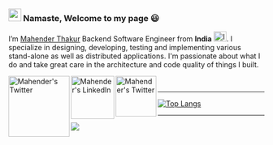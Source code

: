 <!-- Welcome Note -->
### <img src="https://media.giphy.com/media/WqR7WfQVrpXNcmrm81/giphy.gif" width="25px"> Namaste, Welcome to my page 😃<br/>

<!-- Introduction -->
I’m [Mahender Thakur](https://www.linkedin.com/in/mahender-thakur-940708145/) Backend Software Engineer from **India** 
<img alt="Indian flag" width="25px" height="20px" src="https://img.icons8.com/external-justicon-lineal-color-justicon/64/000000/external-india-flag-countrys-flags-justicon-lineal-color-justicon.png"/>.
 I specialize in designing, developing, testing and implementing various stand-alone as well as distributed applications. I'm passionate about what I do and take great care in the 
 architecture and code quality of things I built.

<!-- Social Links -->
<a href="https://stackoverflow.com/users/9276634/mahender-thakur">
  <img align="left" alt="Mahender's Twitter" width="120px" src="https://img.shields.io/badge/Stack_Overflow-FE7A16?style=for-the-badge&logo=stack-overflow&logoColor=white" />
</a>
<a href="https://www.linkedin.com/in/mahender-thakur-940708145/">
  <img align="left" alt="Mahender's LinkedIn" width="85px" src="https://img.shields.io/badge/LinkedIn-0077B5?style=for-the-badge&logo=linkedin&logoColor=white" />
</a>
<a href="https://twitter.com/mahender933">
  <img align="left" alt="Mahender's Twitter" width="80px" src="https://img.shields.io/badge/Twitter-1DA1F2?style=for-the-badge&logo=twitter&logoColor=white" />
</a><br/>


---
<!-- credits: @anuraghazra/github-readme-stats -->
[![Top Langs](https://github-readme-stats.vercel.app/api/top-langs/?username=mahender933&theme=vue-dark)](https://github.com/anuraghazra/github-readme-stats)

---

<!-- credits: @anuraghazra/github-readme-stats -->
<a href="https://github.com/anuraghazra/github-readme-stats">
  <img align="center" src="https://github-readme-stats.vercel.app/api/?username=mahender933&show_icons=true&high_border=true&theme=vue-dark" />
</a>

<!---
- 👀 I am a Backend Engineer with almost 3 years of industry experience. I specialize in designing, developing, testing and implementing 
      various stand-alone as well as distributed application in Python.
- 🌱 I’m currently learning ...
- 💞️ I’m looking to collaborate on ...
- 📫 How to reach me ...
mahender933/mahender933 is a ✨ special ✨ repository because its `README.md` (this file) appears on your GitHub profile.
You can click the Preview link to take a look at your changes.
--->
